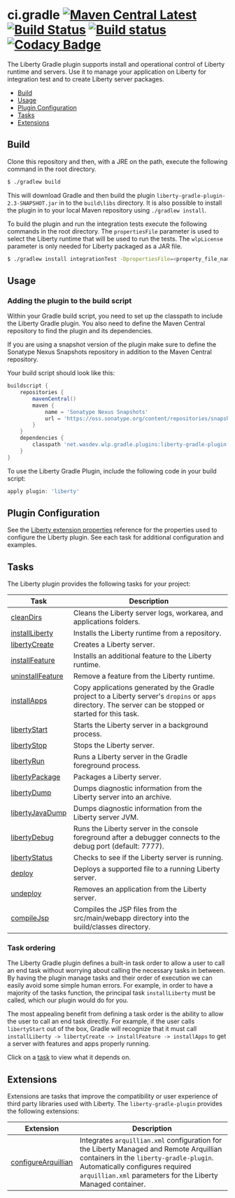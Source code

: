 # ci.gradle [![Maven Central Latest](https://maven-badges.herokuapp.com/maven-central/net.wasdev.wlp.gradle.plugins/liberty-gradle-plugin/badge.svg)](http://search.maven.org/#search%7Cgav%7C1%7Cg%3A%22net.wasdev.wlp.gradle.plugins%22%20AND%20a%3A%22liberty-gradle-plugin%22) [![Build Status](https://travis-ci.org/WASdev/ci.gradle.svg?branch=master)](https://travis-ci.org/WASdev/ci.gradle) [![Build status](https://ci.appveyor.com/api/projects/status/ebq1a5qtt8ndhc57/branch/master?svg=true)](https://ci.appveyor.com/project/wasdevb1/ci-gradle-6hm2g) [![Codacy Badge](https://api.codacy.com/project/badge/Grade/9fa7d434945c452cae1c4958bfda8010)](https://www.codacy.com/app/wasdevb1/ci.gradle?utm_source=github.com&amp;utm_medium=referral&amp;utm_content=WASdev/ci.gradle&amp;utm_campaign=Badge_Grade)

The Liberty Gradle plugin supports install and operational control of Liberty runtime and servers. Use it to manage your application on Liberty for integration test and to create Liberty server packages.

* [Build](#build)
* [Usage](#usage)
* [Plugin Configuration](#plugin-configuration)
* [Tasks](#tasks)
* [Extensions](#extensions)


## Build

Clone this repository and then, with a JRE on the path, execute the following command in the root directory.

```bash
$ ./gradlew build
```

This will download Gradle and then build the plugin `liberty-gradle-plugin-2.3-SNAPSHOT.jar` in to the `build\libs` directory. It is also possible to install the plugin in to your local Maven repository using `./gradlew install`.

To build the plugin and run the integration tests execute the following commands in the root directory. The `propertiesFile` parameter is used to select the Liberty runtime that will be used to run the tests. The `wlpLicense` parameter is only needed for Liberty packaged as a JAR file.

 ```bash
 $ ./gradlew install integrationTest -DpropertiesFile=<property_file_name> -DwlpLicense=<liberty_licesnse_code>
 ```

## Usage

### Adding the plugin to the build script

Within your Gradle build script, you need to set up the classpath to include the Liberty Gradle plugin. You also need to define the Maven Central repository to find the plugin and its dependencies.

If you are using a snapshot version of the plugin make sure to define the Sonatype Nexus Snapshots repository in addition to the Maven Central repository.

Your build script should look like this:

```groovy
buildscript {
    repositories {
        mavenCentral()
        maven {
            name = 'Sonatype Nexus Snapshots'
            url = 'https://oss.sonatype.org/content/repositories/snapshots/'
        }
    }
    dependencies {
        classpath 'net.wasdev.wlp.gradle.plugins:liberty-gradle-plugin:2.1.1-SNAPSHOT'
    }
}
```

To use the Liberty Gradle Plugin, include the following code in your build script:

```groovy
apply plugin: 'liberty'
```

## Plugin Configuration

See the [Liberty extension properties](docs/libertyExtensions.md#liberty-extension-properties) reference for the properties used to configure the Liberty plugin. See each task for additional configuration and examples.

## Tasks

The Liberty plugin provides the following tasks for your project:

| Task | Description |
| --------- | ------------ |
| [cleanDirs](docs/clean.md#clean-task) | Cleans the Liberty server logs, workarea, and applications folders.|
| [installLiberty](docs/installLiberty.md#installliberty-task) | Installs the  Liberty runtime from a repository. |
| [libertyCreate](docs/libertyCreate.md#libertycreate-task) | Creates a Liberty server. |
| [installFeature](docs/installFeature.md#installfeature-task) | Installs an additional feature to the Liberty runtime. |
| [uninstallFeature](docs/uninstallFeature.md#uninstallfeature-task) | Remove a feature from the Liberty runtime. |
| [installApps](docs/installApps.md#installapps-task) | Copy applications generated by the Gradle project to a Liberty server's `dropins` or `apps` directory. The server can be stopped or started for this task. |
| [libertyStart](docs/libertyStart.md#libertystart-task) | Starts the Liberty server in a background process. |
| [libertyStop](docs/libertyStop.md#libertystop-task) | Stops the Liberty server. |
| [libertyRun](docs/libertyRun.md#libertyrun-task) | Runs a Liberty server in the Gradle foreground process. |
| [libertyPackage](docs/libertyPackage.md#libertypackage-task) | Packages a Liberty server. |
| [libertyDump](docs/libertyDump.md#libertydump-task) | Dumps diagnostic information from the Liberty server into an archive. |
| [libertyJavaDump](docs/libertyJavaDump.md#libertyjavadump-task) | Dumps diagnostic information from the Liberty server JVM. |
| [libertyDebug](docs/libertyDebug.md) | Runs the Liberty server in the console foreground after a debugger connects to the debug port (default: 7777). |
| [libertyStatus](docs/libertyStatus.md) | Checks to see if the Liberty server is running. |
| [deploy](docs/deploy.md#deploy-task) | Deploys a supported file to a running Liberty server. |
| [undeploy](docs/undeploy.md#undeploy-task) | Removes an application from the Liberty server. |
| [compileJsp](docs/compileJsp.md) | Compiles the JSP files from the src/main/webapp directory into the build/classes directory. |

### Task ordering

The Liberty Gradle plugin defines a built-in task order to allow a user to call an end task without worrying about calling the necessary tasks in between. By having the plugin manage tasks and their order of execution we can easily avoid some simple human errors. For example, in order to have a majority of the tasks function, the principal task `installLiberty` must be called, which our plugin would do for you.  

The most appealing benefit from defining a task order is the ability to allow the user to call an end task directly. For example, if the user calls `libertyStart` out of the box, Gradle will recognize that it must call `installLiberty -> libertyCreate -> installFeature -> installApps` to get a server with features and apps properly running.

Click on a [task](#tasks) to view what it depends on.

## Extensions

Extensions are tasks that improve the compatibility or user experience of third party libraries used with Liberty. The `liberty-gradle-plugin` provides the following extensions:

| Extension | Description |
| --------- | ------------ |
| [configureArquillian](docs/configureArquillian.md) | Integrates `arquillian.xml` configuration for the Liberty Managed and Remote Arquillian containers in the `liberty-gradle-plugin`. Automatically configures required `arquillian.xml` parameters for the Liberty Managed container. |
